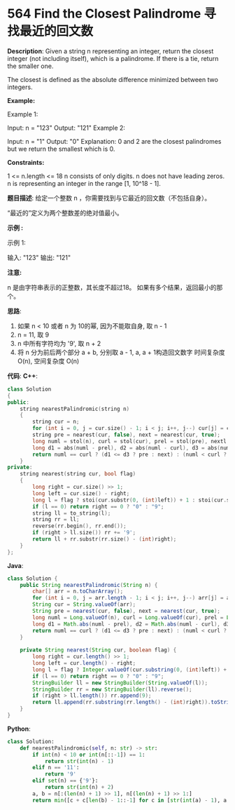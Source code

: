# 564 Find the Closest Palindrome 寻找最近的回文数

__Description__:
Given a string n representing an integer, return the closest integer (not including itself), which is a palindrome. If there is a tie, return the smaller one.

The closest is defined as the absolute difference minimized between two integers.

__Example:__

Example 1:

Input: n = "123"
Output: "121"
Example 2:

Input: n = "1"
Output: "0"
Explanation: 0 and 2 are the closest palindromes but we return the smallest which is 0.

__Constraints:__

1 <= n.length <= 18
n consists of only digits.
n does not have leading zeros.
n is representing an integer in the range [1, 10^18 - 1].

__题目描述__:
给定一个整数 n ，你需要找到与它最近的回文数（不包括自身）。

“最近的”定义为两个整数差的绝对值最小。

__示例 :__

示例 1:

输入: "123"
输出: "121"

__注意:__

n 是由字符串表示的正整数，其长度不超过18。
如果有多个结果，返回最小的那个。

__思路__:

1. 如果 n < 10 或者 n 为 10的幂, 因为不能取自身, 取 n - 1
2. n = 11, 取 9
3. n 中所有字符均为 '9', 取 n + 2
4. 将 n 分为前后两个部分 a + b, 分别取 a - 1, a, a + 1构造回文数字
时间复杂度 O(n), 空间复杂度 O(n)

__代码__:
__C++__:

```C++
class Solution 
{
public:
    string nearestPalindromic(string n) 
    {
        string cur = n;
        for (int i = 0, j = cur.size() - 1; i < j; i++, j--) cur[j] = cur[i];
        string pre = nearest(cur, false), next = nearest(cur, true);
        long numl = stol(n), curl = stol(cur), prel = stol(pre), nextl = stol(next);
        long d1 = abs(numl - prel), d2 = abs(numl - curl), d3 = abs(numl - nextl); 
        return numl == curl ? (d1 <= d3 ? pre : next) : (numl < curl ? (d2 < d1 ? cur : pre) : (d2 <= d3 ? cur : next));
    }
private:
    string nearest(string cur, bool flag) 
    {
        long right = cur.size() >> 1;
        long left = cur.size() - right;
        long l = flag ? stoi(cur.substr(0, (int)left)) + 1 : stoi(cur.substr(0, (int)left)) - 1;
        if (l == 0) return right == 0 ? "0" : "9";
        string ll = to_string(l);
        string rr = ll;
        reverse(rr.begin(), rr.end());
        if (right > ll.size()) rr += '9';
        return ll + rr.substr(rr.size() - (int)right);
    }
};
```

__Java__:

```Java
class Solution {
    public String nearestPalindromic(String n) {
        char[] arr = n.toCharArray();
        for (int i = 0, j = arr.length - 1; i < j; i++, j--) arr[j] = arr[i];
        String cur = String.valueOf(arr);
        String pre = nearest(cur, false), next = nearest(cur, true);
        long numl = Long.valueOf(n), curl = Long.valueOf(cur), prel = Long.valueOf(pre), nextl = Long.valueOf(next);
        long d1 = Math.abs(numl - prel), d2 = Math.abs(numl - curl), d3 = Math.abs(numl - nextl); 
        return numl == curl ? (d1 <= d3 ? pre : next) : (numl < curl ? (d2 < d1 ? cur : pre) : (d2 <= d3 ? cur : next));
    }
    
    private String nearest(String cur, boolean flag) {
        long right = cur.length() >> 1;
        long left = cur.length() - right;
        long l = flag ? Integer.valueOf(cur.substring(0, (int)left)) + 1 : Integer.valueOf(cur.substring(0, (int)left)) - 1;
        if (l == 0) return right == 0 ? "0" : "9";
        StringBuilder ll = new StringBuilder(String.valueOf(l));
        StringBuilder rr = new StringBuilder(ll).reverse();
        if (right > ll.length()) rr.append(9);
        return ll.append(rr.substring(rr.length() - (int)right)).toString();
    }
}
```

__Python__:

```Python
class Solution:
    def nearestPalindromic(self, n: str) -> str:
        if int(n) < 10 or int(n[::-1]) == 1:
            return str(int(n) - 1)
        elif n == '11':
            return '9'
        elif set(n) == {'9'}:
            return str(int(n) + 2)
        a, b = n[:(len(n) + 1) >> 1], n[(len(n) + 1) >> 1:]
        return min([c + c[len(b) - 1::-1] for c in [str(int(a) - 1), a, str(int(a) + 1)]], key=lambda x: abs(int(x) - int(n) or float('inf')))
```
